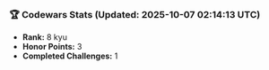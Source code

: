 ### 🏆 Codewars Stats (Updated: 2025-10-07 02:14:13 UTC)

- **Rank:** 8 kyu
- **Honor Points:** 3
- **Completed Challenges:** 1

